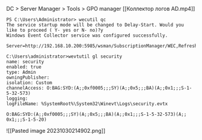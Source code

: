 DC > Server Manager > Tools > GPO manager
[[Коллектор логов AD.mp4]]

```
PS C:\Users\Administrator> wecutil qc
The service startup mode will be changed to Delay-Start. Would you like to proceed ( Y- yes or N- no)?y
Windows Event Collector service was configured successfully.
```

```
Server=http://192.168.10.200:5985/wsman/SubscriptionManager/WEC,Refresh=60

C:\Users\administrator>wevtutil gl security
name: security
enabled: true
type: Admin
owningPublisher:
isolation: Custom
channelAccess: O:BAG:SYD:(A;;0xf0005;;;SY)(A;;0x5;;;BA)(A;;0x1;;;S-1-5-32-573)
logging:
logFileName: %SystemRoot%\System32\Winevt\Logs\security.evtx
```

```
O:BAG:SYD:(A;;0xf0005;;;SY)(A;;0x5;;;BA)(A;;0x1;;;S-1-5-32-573)(A;; 0x1;;;S-1-5-20)
```

![[Pasted image 20231030214902.png]]